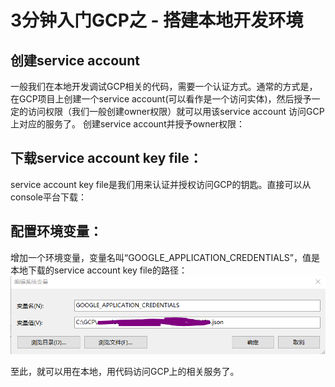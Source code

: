 # 3分钟入门GCP之 - 搭建本地开发环境

## 创建service account

一般我们在本地开发调试GCP相关的代码，需要一个认证方式。通常的方式是，在GCP项目上创建一个service account(可以看作是一个访问实体)，然后授予一定的访问权限（我们一般创建owner权限）就可以用该service account 访问GCP上对应的服务了。
创建service account并授予owner权限：



## 下载service account key file：

service account key file是我们用来认证并授权访问GCP的钥匙。直接可以从console平台下载：


## 配置环境变量：

增加一个环境变量，变量名叫“GOOGLE_APPLICATION_CREDENTIALS”，值是本地下载的service account key file的路径：
![img_10.png](img_10.png)



至此，就可以用在本地，用代码访问GCP上的相关服务了。